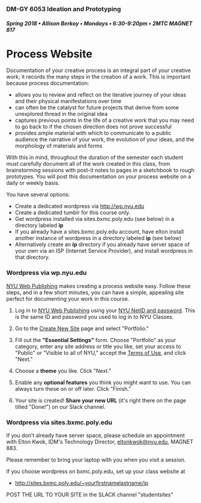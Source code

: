 ### DM-GY 6053 Ideation and Prototyping
##### Spring 2018 • Allison Berkoy • Mondays • 6:30-9:20pm • 2MTC MAGNET 817

# Process Website

Documentation of your creative process is an integral part of your creative work; it records the many steps in the creation of a work. This is important because process documentation:

*   allows you to review and reflect on the iterative journey of your ideas and their physical manifestations over time
*   can often be the catalyst for future projects that derive from some unexplored thread in the original idea
*   captures previous points in the life of a creative work that you may need to go back to if the chosen direction does not prove successful
*   provides ample material with which to communicate to a public audience the narrative of your work, the evolution of your ideas, and the morphology of materials and forms

With this in mind, throughout the duration of the semester each student must carefully document all of the work created in this class, from brainstorming sessions with post-it notes to pages in a sketchbook to rough prototypes. You will post this documentation on your process website on a daily or weekly basis.

You have several options:
* Create a dedicated wordpress via http://wp.nyu.edu
* Create a dedicated tumblr for this course only.
* Get wordpress installed via sites.bxmc.poly.edu (see below) in a directory labeled **ip**
* If you already have a sites.bxmc.poly.edu account, have elton install another instance of wordpress in a directory labeled **ip** (see below)
* Alternatively create an **ip** directory if you already have server space of your own via an ISP (Internet Service Provider), and install wordpress in that directory.

### Wordpress via wp.nyu.edu
[NYU Web Publishing](https://wp.nyu.edu/wp-login.php) makes creating a process website easy. Follow these steps, and in a few short minutes, you can have a simple, appealing site perfect for documenting your work in this course. 

1. Log in to [NYU Web Publishing](https://wp.nyu.edu/wp-login.php) using your [NYU NetID and password](http://www.nyu.edu/life/information-technology/getting-started/netid-and-password.html). This is the same ID and password you used to log in to NYU Classes.

2. Go to the [Create New Site](https://wp.nyu.edu/create/) page and select "Portfolio."

3. Fill out the **"Essential Settings"** form. Choose "Portfolio" as your category, enter any site address or title you like, set your access to "Public" or "Visible to all of NYU," accept the [Terms of Use](https://wp.nyu.edu/terms-of-use/), and click "Next."

4. Choose a **theme** you like. Click "Next."

5. Enable any **optional features** you think you might want to use. You can always turn these on or off later. Click "Finish."

6. Your site is created! **Share your new URL** (it's right there on the page titled "Done!") on our Slack channel.


### Wordpress via sites.bxmc.poly.edu

If you don’t already have server space, please schedule an appointment with Elton Kwok, IDM's Technology Director, eltonkwok@nyu.edu, MAGNET 883.

Please remember to bring your laptop with you when you visit a session.

If you choose wordpress on bxmc.poly.edu, set up your class website at
  * http://sites.bxmc.poly.edu/~yourfirstnamelastname/ip  


POST THE URL TO YOUR SITE in the SLACK channel "studentsites"
